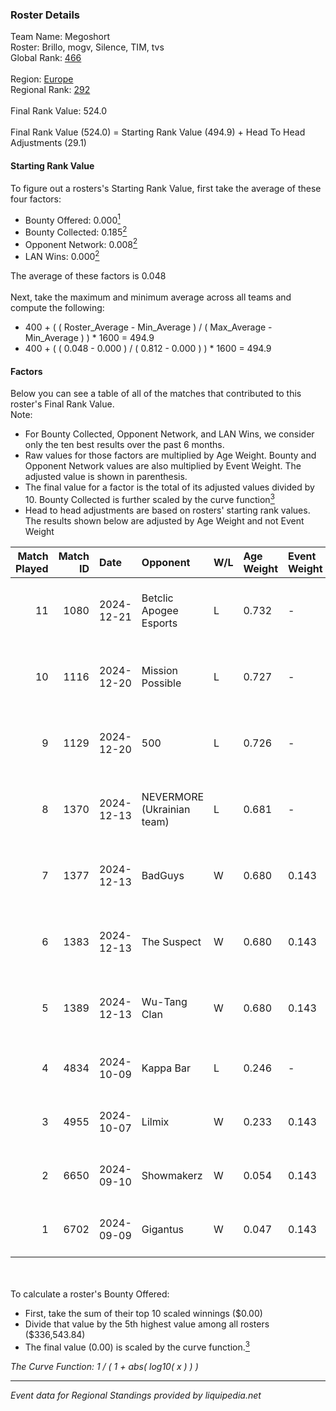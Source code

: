 ### Roster Details<br />
Team Name: Megoshort<br />
Roster: Brillo, mogv, Silence, TIM, tvs<br />
Global Rank: [466](../../standings_global_2025_03_01.md)<br />
<br />
Region: [Europe]( ../../standings_europe_2025_03_01.md)<br />
Regional Rank: [292]( ../../standings_europe_2025_03_01.md)<br />
<br />
Final Rank Value:  524.0<br />
<br />
Final Rank Value (524.0) = Starting Rank Value (494.9) + Head To Head Adjustments (29.1)<br />

#### Starting Rank Value<br />
To figure out a rosters's Starting Rank Value, first take the average of these four factors:<br />
- Bounty Offered: 0.000[<sup>1</sup>](#table2)
- Bounty Collected: 0.185[<sup>2</sup>](#table1)
- Opponent Network: 0.008[<sup>2</sup>](#table1)
- LAN Wins: 0.000[<sup>2</sup>](#table1)

The average of these factors is 0.048<br />
<br />
Next, take the maximum and minimum average across all teams and compute the following:<br />
- 400 + ( ( Roster_Average - Min_Average ) / ( Max_Average - Min_Average ) ) * 1600 = 494.9
- 400 + ( ( 0.048 - 0.000 ) / ( 0.812 - 0.000 ) ) * 1600 = 494.9


#### Factors<br />
Below you can see a table of all of the matches that contributed to this roster's Final Rank Value.<br />
Note:<br />

- For Bounty Collected, Opponent Network, and LAN Wins, we consider only the ten best results over the past 6 months.
- Raw values for those factors are multiplied by Age Weight. Bounty and Opponent Network values are also multiplied by Event Weight. The adjusted value is shown in parenthesis.
- The final value for a factor is the total of its adjusted values divided by 10. Bounty Collected is further scaled by the curve function[<sup>3</sup>](#curveFunction)
- Head to head adjustments are based on rosters' starting rank values. The results shown below are adjusted by Age Weight and not Event Weight
<span id="table1"></span><br />


| Match Played | Match ID | Date       | Opponent                   | W/L | Age Weight | Event Weight | Bounty Collected | Opponent Network | LAN Wins  | H2H Adj. | Roster                             |
| -: | -: | :- | :- | :- | :- | :- | :- | :- | :- | -: | :- |
|           11 |     1080 | 2024-12-21 | Betclic Apogee Esports     | L   | 0.732      | -            | -                | -                | -         |    -3.19 | Brillo, mogv, Silence, TIM, tvs    |
|           10 |     1116 | 2024-12-20 | Mission Possible           | L   | 0.727      | -            | -                | -                | -         |   -10.93 | Brillo, mogv, robiin, Silence, tvs |
|            9 |     1129 | 2024-12-20 | 500                        | L   | 0.726      | -            | -                | -                | -         |    -1.30 | Brillo, mogv, Silence, TIM, tvs    |
|            8 |     1370 | 2024-12-13 | NEVERMORE (Ukrainian team) | L   | 0.681      | -            | -                | -                | -         |    -3.41 | Brillo, mogv, Silence, TIM, tvs    |
|            7 |     1377 | 2024-12-13 | BadGuys                    | W   | 0.680      | 0.143        | 0.000 (0.000)    | 0.309 (0.030)    | 0 (0.000) |    12.91 | Brillo, mogv, Silence, TIM, tvs    |
|            6 |     1383 | 2024-12-13 | The Suspect                | W   | 0.680      | 0.143        | 0.003 (0.000)    | 0.224 (0.022)    | 0 (0.000) |    15.40 | Brillo, mogv, Silence, TIM, tvs    |
|            5 |     1389 | 2024-12-13 | Wu-Tang Clan               | W   | 0.680      | 0.143        | 0.001 (0.000)    | 0.206 (0.020)    | 0 (0.000) |    14.63 | Brillo, mogv, Silence, TIM, tvs    |
|            4 |     4834 | 2024-10-09 | Kappa Bar                  | L   | 0.246      | -            | -                | -                | -         |    -1.77 | Brillo, dezt, TIM, tvs, viz        |
|            3 |     4955 | 2024-10-07 | Lilmix                     | W   | 0.233      | 0.143        | 0.001 (0.000)    | 0.123 (0.004)    | 0 (0.000) |     5.16 | Brillo, dezt, TIM, tvs, viz        |
|            2 |     6650 | 2024-09-10 | Showmakerz                 | W   | 0.054      | 0.143        | 0.001 (0.000)    | 0.039 (0.000)    | 0 (0.000) |     1.10 | Brillo, dezt, TIM, tvs, viz        |
|            1 |     6702 | 2024-09-09 | Gigantus                   | W   | 0.047      | 0.143        | 0.000 (0.000)    | 0.000 (0.000)    | 0 (0.000) |     0.55 | Brillo, dezt, TIM, tvs, viz        |

<br />
<span id="table2"></span><br />
To calculate a roster's Bounty Offered:<br />

- First, take the sum of their top 10 scaled winnings ($0.00)
- Divide that value by the 5th highest value among all rosters ($336,543.84)
- The final value (0.00) is scaled by the curve function.[<sup>3</sup>](#curveFunction)

<span id="curveFunction"></span>_The Curve Function: 1 / ( 1 + abs( log10( x ) ) )_<br />

---
_Event data for Regional Standings provided by liquipedia.net_<br />
